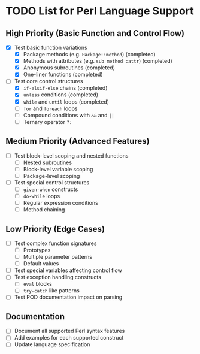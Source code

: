 # TODO List for Perl Language Support

## High Priority (Basic Function and Control Flow)
- [x] Test basic function variations
  - [x] Package methods (e.g. `Package::method`) (completed)
  - [x] Methods with attributes (e.g. `sub method :attr`) (completed)
  - [x] Anonymous subroutines (completed)
  - [x] One-liner functions (completed)
- [ ] Test core control structures
  - [x] `if-elsif-else` chains (completed)
  - [x] `unless` conditions (completed)
  - [x] `while` and `until` loops (completed)
  - [ ] `for` and `foreach` loops
  - [ ] Compound conditions with `&&` and `||`
  - [ ] Ternary operator `?:`

## Medium Priority (Advanced Features)
- [ ] Test block-level scoping and nested functions
  - [ ] Nested subroutines
  - [ ] Block-level variable scoping
  - [ ] Package-level scoping
- [ ] Test special control structures
  - [ ] `given-when` constructs
  - [ ] `do-while` loops
  - [ ] Regular expression conditions
  - [ ] Method chaining

## Low Priority (Edge Cases)
- [ ] Test complex function signatures
  - [ ] Prototypes
  - [ ] Multiple parameter patterns
  - [ ] Default values
- [ ] Test special variables affecting control flow
- [ ] Test exception handling constructs
  - [ ] `eval` blocks
  - [ ] `try-catch` like patterns
- [ ] Test POD documentation impact on parsing

## Documentation
- [ ] Document all supported Perl syntax features
- [ ] Add examples for each supported construct
- [ ] Update language specification
